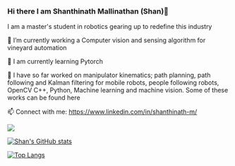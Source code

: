 ### Hi there I am Shanthinath Mallinathan (Shan)👋

I am a master's student in robotics gearing up to redefine this industry

🔭 I’m currently working a Computer vision and sensing algorithm for vineyard automation 

🌱 I am currently learning Pytorch

🤖 I have so far worked on manipulator kinematics;
                           path planning, path following and Kalman filtering for mobile robots, 
                           people following robots, 
                           OpenCV C++, Python, 
                           Machine learning and machine vision. 
   Some of these works can be found here
   
  📫 Connect with me: https://www.linkedin.com/in/shanthinath-m/
                      
 ![](https://komarev.com/ghpvc/?username=ShanMallinathan)

 [![Shan's GitHub stats](https://github-readme-stats.vercel.app/api?username=ShanMallinathan)](https://github.com/ShanMallinathan/github-readme-stats)

 [![Top Langs](https://github-readme-stats.vercel.app/api/top-langs/?username=ShanMallinathan&layout=donut)](https://github.com/ShanMallinathan/github-readme-stats)

>

<!--
**ShanMallinathan/ShanMallinathan** is a ✨ _special_ ✨ repository because its `README.md` (this file) appears on your GitHub profile.

Here are some ideas to get you started:

- 🔭 I’m currently working on ...
- 🌱 I’m currently learning ...
- 👯 I’m looking to collaborate on ...
- 🤔 I’m looking for help with ...
- 💬 Ask me about ...
- 📫 How to reach me: ...
- 😄 Pronouns: ...
- ⚡ Fun fact: ...
-->
